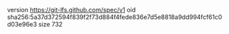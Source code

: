 version https://git-lfs.github.com/spec/v1
oid sha256:5a37d372594f839f2f73d884f4fede836e7d5e8818a9dd994fcf61c0d03e96e3
size 732
